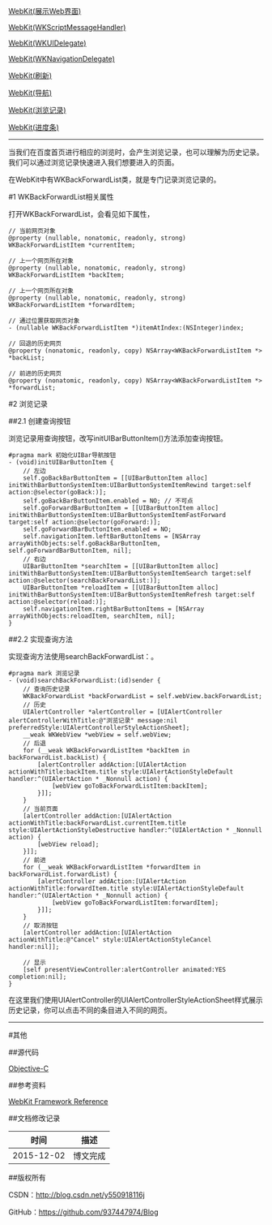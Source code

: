[WebKit(展示Web界面)](https://github.com/937447974/Blog/blob/master/WebKit/WebKit(展示Web界面).md)

[WebKit(WKScriptMessageHandler)](https://github.com/937447974/Blog/blob/master/WebKit/WebKit(WKScriptMessageHandler).md)

[WebKit(WKUIDelegate)](https://github.com/937447974/Blog/blob/master/WebKit/WebKit(WKUIDelegate).md)

[WebKit(WKNavigationDelegate)](https://github.com/937447974/Blog/blob/master/WebKit/WebKit(WKNavigationDelegate).md)

[WebKit(刷新)](https://github.com/937447974/Blog/blob/master/WebKit/WebKit(刷新).md)

[WebKit(导航)](https://github.com/937447974/Blog/blob/master/WebKit/WebKit(导航).md)

[WebKit(浏览记录)](https://github.com/937447974/Blog/blob/master/WebKit/WebKit(浏览记录).md)

[WebKit(进度条)](https://github.com/937447974/Blog/blob/master/WebKit/WebKit(进度条).md)

------

当我们在百度首页进行相应的浏览时，会产生浏览记录，也可以理解为历史记录。我们可以通过浏览记录快速进入我们想要进入的页面。

在WebKit中有WKBackForwardList类，就是专门记录浏览记录的。

#1 WKBackForwardList相关属性

打开WKBackForwardList，会看见如下属性，

```objc
// 当前网页对象
@property (nullable, nonatomic, readonly, strong) WKBackForwardListItem *currentItem;

// 上一个网页所在对象
@property (nullable, nonatomic, readonly, strong) WKBackForwardListItem *backItem;

// 上一个网页所在对象
@property (nullable, nonatomic, readonly, strong) WKBackForwardListItem *forwardItem;

// 通过位置获取网页对象
- (nullable WKBackForwardListItem *)itemAtIndex:(NSInteger)index;

// 回退的历史网页
@property (nonatomic, readonly, copy) NSArray<WKBackForwardListItem *> *backList;

// 前进的历史网页
@property (nonatomic, readonly, copy) NSArray<WKBackForwardListItem *> *forwardList;
```

#2 浏览记录

##2.1 创建查询按钮

浏览记录用查询按钮，改写initUIBarButtonItem()方法添加查询按钮。

```objc
#pragma mark 初始化UIBar导航按钮
- (void)initUIBarButtonItem {
    // 左边
    self.goBackBarButtonItem = [[UIBarButtonItem alloc] initWithBarButtonSystemItem:UIBarButtonSystemItemRewind target:self action:@selector(goBack:)];
    self.goBackBarButtonItem.enabled = NO; // 不可点
    self.goForwardBarButtonItem = [[UIBarButtonItem alloc] initWithBarButtonSystemItem:UIBarButtonSystemItemFastForward target:self action:@selector(goForward:)];
    self.goForwardBarButtonItem.enabled = NO;
    self.navigationItem.leftBarButtonItems = [NSArray arrayWithObjects:self.goBackBarButtonItem, self.goForwardBarButtonItem, nil];
    // 右边
    UIBarButtonItem *searchItem = [[UIBarButtonItem alloc] initWithBarButtonSystemItem:UIBarButtonSystemItemSearch target:self action:@selector(searchBackForwardList:)];
    UIBarButtonItem *reloadItem = [[UIBarButtonItem alloc] initWithBarButtonSystemItem:UIBarButtonSystemItemRefresh target:self action:@selector(reload:)];
    self.navigationItem.rightBarButtonItems = [NSArray arrayWithObjects:reloadItem, searchItem, nil];
}
```

##2.2 实现查询方法

实现查询方法使用searchBackForwardList：。

```objc
#pragma mark 浏览记录
- (void)searchBackForwardList:(id)sender {
    // 查询历史记录
    WKBackForwardList *backForwardList = self.webView.backForwardList;
    // 历史
    UIAlertController *alertController = [UIAlertController alertControllerWithTitle:@"浏览记录" message:nil preferredStyle:UIAlertControllerStyleActionSheet];
    __weak WKWebView *webView = self.webView;
    // 后退
    for (__weak WKBackForwardListItem *backItem in backForwardList.backList) {
        [alertController addAction:[UIAlertAction actionWithTitle:backItem.title style:UIAlertActionStyleDefault handler:^(UIAlertAction * _Nonnull action) {
            [webView goToBackForwardListItem:backItem];
        }]];
    }
    // 当前页面
    [alertController addAction:[UIAlertAction actionWithTitle:backForwardList.currentItem.title style:UIAlertActionStyleDestructive handler:^(UIAlertAction * _Nonnull action) {
        [webView reload];
    }]];
    // 前进
    for (__weak WKBackForwardListItem *forwardItem in backForwardList.forwardList) {
        [alertController addAction:[UIAlertAction actionWithTitle:forwardItem.title style:UIAlertActionStyleDefault handler:^(UIAlertAction * _Nonnull action) {
            [webView goToBackForwardListItem:forwardItem];
        }]];
    }
    // 取消按钮
    [alertController addAction:[UIAlertAction actionWithTitle:@"Cancel" style:UIAlertActionStyleCancel handler:nil]];
    
    // 显示
    [self presentViewController:alertController animated:YES completion:nil];
}
```

在这里我们使用UIAlertController的UIAlertControllerStyleActionSheet样式展示历史记录，你可以点击不同的条目进入不同的网页。
&#160;

----------

#其他

##源代码

[Objective-C](https://github.com/937447974/Objective-C)

##参考资料

[WebKit Framework Reference](https://developer.apple.com/library/ios/documentation/Cocoa/Reference/WebKit/ObjC_classic/index.html)

##文档修改记录

| 时间 | 描述 |
| ---- | ---- |
| 2015-12-02 | 博文完成 |

##版权所有

CSDN：http://blog.csdn.net/y550918116j

GitHub：https://github.com/937447974/Blog
